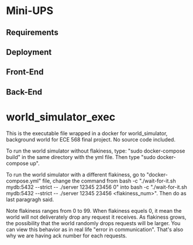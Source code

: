 # Mini-UPS

## Requirements

## Deployment

## Front-End

## Back-End

# world_simulator_exec
This is the executable file wrapped in a docker for world_simulator, background world for ECE 568 final project.
No source code included.

To run the world simulator without flakiness, type: "sudo docker-compose build" in the same directory with the yml file.
Then type "sudo docker-compose up". 

To run the world simulator with a different flakiness, go to "docker-compose.yml" file, change the command from bash -c "./wait-for-it.sh mydb:5432 --strict -- ./server 12345 23456 0" into bash -c "./wait-for-it.sh mydb:5432 --strict -- ./server 12345 23456 <flakiness_num>". Then do as last paragragh said.

Note flakiness ranges from 0 to 99. When flakiness equels 0, it mean the world will not deliverately drop any request it receives. As flakiness grows, the possibility that the world randomly drops requests will be larger. You can view this behavior as in real life "error in communication". That's also why we are having ack number for each requests.
